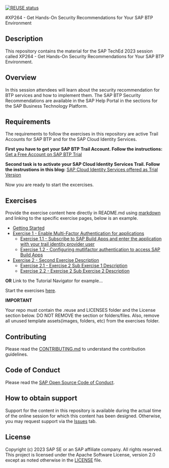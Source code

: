 [![REUSE status](https://api.reuse.software/badge/github.com/SAP-samples/teched2023-XP264)](https://api.reuse.software/info/github.com/SAP-samples/teched2023-XP264)

#XP264  - Get Hands-On Security Recommendations for Your SAP BTP Environment

## Description

This repository contains the material for the SAP TechEd 2023 session called XP264  - Get Hands-On Security Recommendations for Your SAP BTP Environment.  

## Overview

In this session attendees will learn about the security recommendation for BTP services and how to implement them. The SAP BTP Security Recommendations are available in the SAP Help Portal in the sections for the SAP Business Technology Platform.

## Requirements

The requirements to follow the exercises in this repository are active Trail Accounts for SAP BTP and for the SAP Cloud Identity Services.

**First you have to get your SAP BTP Trail Account. Follow the instructions:** 
[Get a Free Account on SAP BTP Trial](https://developers.sap.com/tutorials/hcp-create-trial-account.html)

**Second task is to activate your SAP Cloud Identity Services Trail. Follow the instrustions in this blog:** 
[SAP Cloud Identity Services offered as Trial Version](https://blogs.sap.com/2023/04/13/sap-cloud-identity-services-offered-as-trial-version/)

Now you are ready to start the excercises.

## Exercises

Provide the exercise content here directly in README.md using [markdown](https://guides.github.com/features/mastering-markdown/) and linking to the specific exercise pages, below is an example.

- [Getting Started](exercises/ex0/)
- [Exercise 1 - Enable Multi-Factor Authentication for applications](exercises/ex1/)
    - [Exercise 1.1 - Subscribe to SAP Build Apps and enter the application with your trail identity provider user](exercises/ex1#exercise-11-Subscribe-to-SAP-Build-Apps-and-enter-the-application-with-your-trail-identity-provider-user)
    - [Exercise 1.2 - Configuring mutlifactor authentication to access SAP Build Apps](exercises/ex1#exercise-12-Configuring-mutlifactor-authentication-to-access-SAP-Build-Apps)
- [Exercise 2 - Second Exercise Description](exercises/ex2/)
    - [Exercise 2.1 - Exercise 2 Sub Exercise 1 Description](exercises/ex2#exercise-21-sub-exercise-1-description)
    - [Exercise 2.2 - Exercise 2 Sub Exercise 2 Description](exercises/ex2#exercise-22-sub-exercise-2-description)

  
**OR** Link to the Tutorial Navigator for example...

Start the exercises [here](https://developers.sap.com/tutorials/abap-environment-trial-onboarding.html).

**IMPORTANT**

Your repo must contain the .reuse and LICENSES folder and the License section below. DO NOT REMOVE the section or folders/files. Also, remove all unused template assets(images, folders, etc) from the exercises folder. 

## Contributing
Please read the [CONTRIBUTING.md](./CONTRIBUTING.md) to understand the contribution guidelines.

## Code of Conduct
Please read the [SAP Open Source Code of Conduct](https://github.com/SAP-samples/.github/blob/main/CODE_OF_CONDUCT.md).

## How to obtain support

Support for the content in this repository is available during the actual time of the online session for which this content has been designed. Otherwise, you may request support via the [Issues](../../issues) tab.

## License
Copyright (c) 2023 SAP SE or an SAP affiliate company. All rights reserved. This project is licensed under the Apache Software License, version 2.0 except as noted otherwise in the [LICENSE](LICENSES/Apache-2.0.txt) file.
